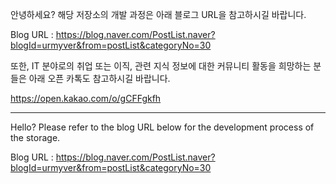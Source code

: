 안녕하세요? 해당 저장소의 개발 과정은 아래 블로그 URL을 참고하시길 바랍니다.

Blog URL : https://blog.naver.com/PostList.naver?blogId=urmyver&from=postList&categoryNo=30

또한, IT 분야로의 취업 또는 이직, 관련 지식 정보에 대한 커뮤니티 활동을 희망하는 분들은 아래 오픈 카톡도 참고하시길 바랍니다.

https://open.kakao.com/o/gCFFgkfh

___________________________

Hello? Please refer to the blog URL below for the development process of the storage.

Blog URL : https://blog.naver.com/PostList.naver?blogId=urmyver&from=postList&categoryNo=30
